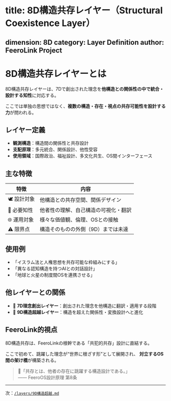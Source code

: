 # title: 8D構造共存レイヤー（Structural Coexistence Layer）
dimension: 8D
category: Layer Definition
author: FeeroLink Project
---

# 8D構造共存レイヤーとは

8D構造共存レイヤーは、7Dで創出された理念を**他構造との関係性の中で統合・設計する知性**に対応する。

ここでは単独の思想ではなく、**複数の構造・存在・視点の共存可能性を設計する力**が問われる。

## レイヤー定義
- **観測構造**：構造間の関係性と共存設計
- **支配原理**：多元統合、関係設計、他性受容
- **使用領域**：国際政治、福祉設計、多文化共生、OS間インターフェース

## 主な特徴
| 特徴 | 内容 |
|------|------|
| 🕊️ 設計対象 | 他構造との共存空間、関係デザイン |
| 🧬 必要知性 | 他者性の理解、自己構造の可視化・翻訳 |
| 🌐 運用対象 | 様々な価値観、倫理、OSとの接触 |
| ⚠️ 限界点   | 構造そのものの外側（9D）までは未達 |

## 使用例
- 「イスラム法と人権思想を共存可能な枠組みにする」
- 「異なる認知構造を持つAIとの対話設計」
- 「地球と火星の制度間OSを連携させる」

## 他レイヤーとの関係
- 🔁 **7D理念創出レイヤー**：創出された理念を他構造に翻訳・適用する段階
- 🔼 **9D構造超越レイヤー**：構造を超えた関係性・変換設計へと進化

## FeeroLink的視点
8D構造共存は、FeeroLinkの根幹である「共犯的共存」設計に直結する。

ここで初めて、跳躍した理念が“世界に根ざす形”として展開され、
**対立するOS間の架け橋**が構築される。

> 🤝「共存とは、他者の存在に跳躍する構造設計である。」  
> —— FeeroOS設計原理 第8条

---
次：[`/layers/9D構造超越.md`](./9D構造超越.md)
